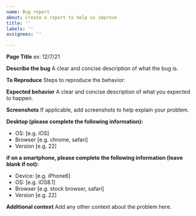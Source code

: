 ```yaml
---
name: Bug report
about: Create a report to help us improve
title: ''
labels: ''
assignees: ''

---
```


**Page Title**
ex: 12/7/21

**Describe the bug**
A clear and concise description of what the bug is.

**To Reproduce**
Steps to reproduce the behavior:



**Expected behavior**
A clear and concise description of what you expected to happen.

**Screenshots**
If applicable, add screenshots to help explain your problem.

**Desktop (please complete the following information):**
 - OS: [e.g. iOS]
 - Browser [e.g. chrome, safari]
 - Version [e.g. 22]

**if on a smartphone, please complete the following information (leave blank if not):**
 - Device: [e.g. iPhone6]
 - OS: [e.g. iOS8.1]
 - Browser [e.g. stock browser, safari]
 - Version [e.g. 22]

**Additional context**
Add any other context about the problem here.
